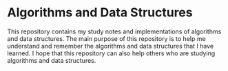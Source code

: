 # Algorithms and Data Structures

This repository contains my study notes and implementations of algorithms and data structures. The main purpose of this repository is to help me understand and remember the algorithms and data structures that I have learned. I hope that this repository can also help others who are studying algorithms and data structures.

